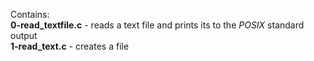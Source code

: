 Contains:<br />**0-read_textfile.c** - reads a text file and prints its to the *POSIX* standard output
<br />**1-read_text.c** - creates a file
